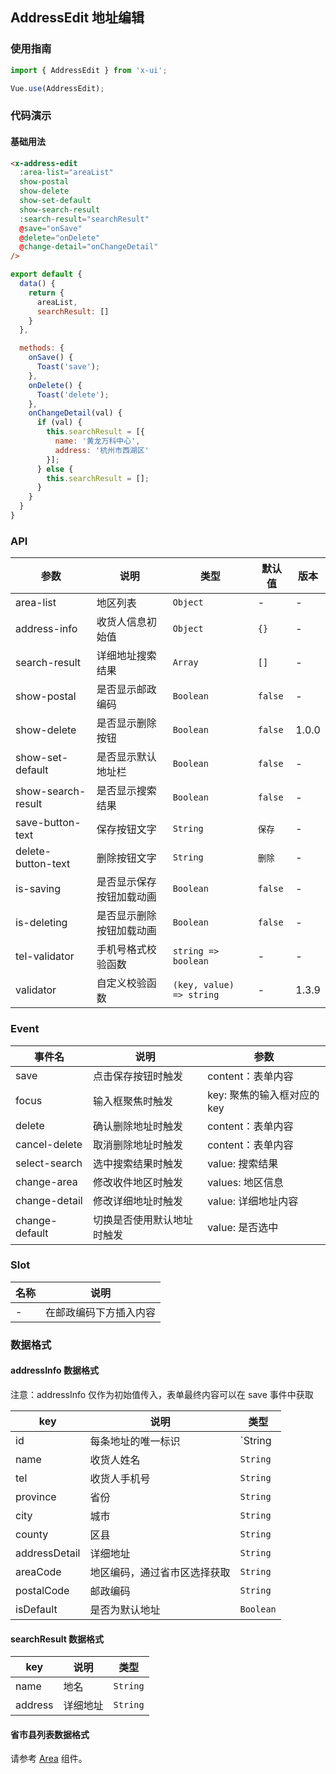 ## AddressEdit 地址编辑

### 使用指南
``` javascript
import { AddressEdit } from 'x-ui';

Vue.use(AddressEdit);
```

### 代码演示

#### 基础用法

```html
<x-address-edit
  :area-list="areaList"
  show-postal
  show-delete
  show-set-default
  show-search-result
  :search-result="searchResult"
  @save="onSave"
  @delete="onDelete"
  @change-detail="onChangeDetail"
/>
```

```javascript
export default {
  data() {
    return {
      areaList,
      searchResult: []
    }
  },

  methods: {
    onSave() {
      Toast('save');
    },
    onDelete() {
      Toast('delete');
    },
    onChangeDetail(val) {
      if (val) {
        this.searchResult = [{
          name: '黄龙万科中心',
          address: '杭州市西湖区'
        }];
      } else {
        this.searchResult = [];
      }
    }
  }
}
```

### API

| 参数 | 说明 | 类型 | 默认值 | 版本 |
|------|------|------|------|------|
| area-list | 地区列表 | `Object` | - | - |
| address-info | 收货人信息初始值 | `Object` | `{}` | - |
| search-result | 详细地址搜索结果 | `Array` | `[]` | - |
| show-postal | 是否显示邮政编码 | `Boolean` | `false` | - |
| show-delete | 是否显示删除按钮 | `Boolean` | `false` | 1.0.0 |
| show-set-default | 是否显示默认地址栏 | `Boolean` | `false` | - |
| show-search-result | 是否显示搜索结果 | `Boolean` | `false` | - |
| save-button-text | 保存按钮文字 | `String` | `保存` | - |
| delete-button-text | 删除按钮文字 | `String` | `删除` | - |
| is-saving | 是否显示保存按钮加载动画 | `Boolean` | `false` | - |
| is-deleting | 是否显示删除按钮加载动画 | `Boolean` | `false` | - |
| tel-validator | 手机号格式校验函数 | `string => boolean` | - | - |
| validator | 自定义校验函数 | `(key, value) => string` | - | 1.3.9 |

### Event

| 事件名 | 说明 | 参数 |
|------|------|------|
| save | 点击保存按钮时触发 | content：表单内容 |
| focus | 输入框聚焦时触发 | key: 聚焦的输入框对应的 key |
| delete | 确认删除地址时触发 | content：表单内容 |
| cancel-delete | 取消删除地址时触发 | content：表单内容 |
| select-search | 选中搜索结果时触发 | value: 搜索结果 |
| change-area | 修改收件地区时触发 | values: 地区信息 |
| change-detail | 修改详细地址时触发 | value: 详细地址内容 |
| change-default | 切换是否使用默认地址时触发 | value: 是否选中 |

### Slot

| 名称 | 说明 |
|------|------|
| - | 在邮政编码下方插入内容 |

### 数据格式

#### addressInfo 数据格式

注意：addressInfo 仅作为初始值传入，表单最终内容可以在 save 事件中获取

| key | 说明 | 类型 |
|------|------|------|
| id | 每条地址的唯一标识 | `String | Number` |
| name | 收货人姓名 | `String` |
| tel | 收货人手机号 | `String` |
| province | 省份 | `String` |
| city | 城市 | `String` |
| county | 区县 | `String` |
| addressDetail | 详细地址 | `String` |
| areaCode | 地区编码，通过省市区选择获取 | `String` |
| postalCode | 邮政编码 | `String` |
| isDefault | 是否为默认地址 | `Boolean` |

#### searchResult 数据格式

| key | 说明 | 类型 |
|------|------|------|
| name | 地名 | `String` |
| address | 详细地址 | `String` |

#### 省市县列表数据格式

请参考 [Area](#/zh-CN/area) 组件。
